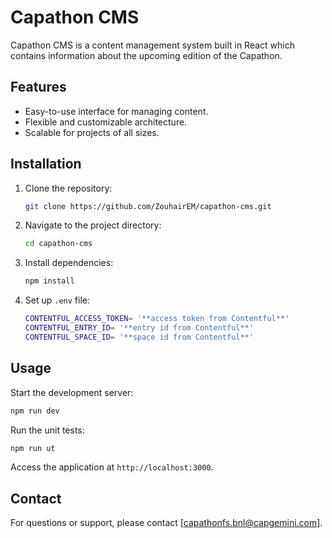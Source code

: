# Capathon CMS

Capathon CMS is a content management system built in React which contains information about the upcoming edition of the Capathon.

## Features

- Easy-to-use interface for managing content.
- Flexible and customizable architecture.
- Scalable for projects of all sizes.

## Installation

1. Clone the repository:
   ```bash
   git clone https://github.com/ZouhairEM/capathon-cms.git
   ```
2. Navigate to the project directory:
   ```bash
   cd capathon-cms
   ```
3. Install dependencies:
   ```bash
   npm install
   ```
4. Set up `.env` file:
   ```bash
   CONTENTFUL_ACCESS_TOKEN= '**access token from Contentful**'
   CONTENTFUL_ENTRY_ID= '**entry id from Contentful**'
   CONTENTFUL_SPACE_ID= '**space id from Contentful**'
   ```

## Usage

Start the development server:

```bash
npm run dev
```

Run the unit tests:

```bash
npm run ut
```

Access the application at `http://localhost:3000`.

## Contact

For questions or support, please contact [capathonfs.bnl@capgemini.com].
